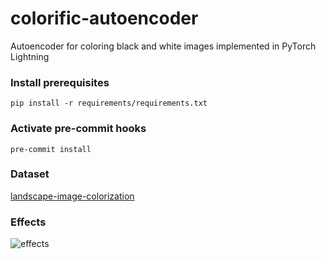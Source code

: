 # colorific-autoencoder
Autoencoder for coloring black and white images implemented in PyTorch Lightning

### Install prerequisites
```shell
pip install -r requirements/requirements.txt
```

### Activate pre-commit hooks
```shell
pre-commit install
```

### Dataset

[landscape-image-colorization](https://www.kaggle.com/datasets/theblackmamba31/landscape-image-colorization/code?datasetId=1036526&sortBy=voteCount)


### Effects
![effects](https://github.com/kamil271e/colorific-autoencoder/assets/82380348/cfc2ea72-d1b5-487e-b807-373209d43b08)
